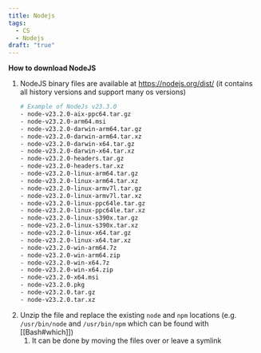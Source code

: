 ```yaml
---
title: Nodejs
tags:
  - CS
  - Nodejs
draft: "true"
---
```

**How to download NodeJS**
1. NodeJS binary files are available at https://nodejs.org/dist/ (it contains all history versions and support many os versions)
	```bash
	# Example of NodeJs v23.3.0
	- node-v23.2.0-aix-ppc64.tar.gz
	- node-v23.2.0-arm64.msi
	- node-v23.2.0-darwin-arm64.tar.gz
	- node-v23.2.0-darwin-arm64.tar.xz
	- node-v23.2.0-darwin-x64.tar.gz
	- node-v23.2.0-darwin-x64.tar.xz
	- node-v23.2.0-headers.tar.gz
	- node-v23.2.0-headers.tar.xz
	- node-v23.2.0-linux-arm64.tar.gz
	- node-v23.2.0-linux-arm64.tar.xz
	- node-v23.2.0-linux-armv7l.tar.gz
	- node-v23.2.0-linux-armv7l.tar.xz
	- node-v23.2.0-linux-ppc64le.tar.gz
	- node-v23.2.0-linux-ppc64le.tar.xz
	- node-v23.2.0-linux-s390x.tar.gz
	- node-v23.2.0-linux-s390x.tar.xz
	- node-v23.2.0-linux-x64.tar.gz
	- node-v23.2.0-linux-x64.tar.xz
	- node-v23.2.0-win-arm64.7z
	- node-v23.2.0-win-arm64.zip
	- node-v23.2.0-win-x64.7z
	- node-v23.2.0-win-x64.zip
	- node-v23.2.0-x64.msi
	- node-v23.2.0.pkg
	- node-v23.2.0.tar.gz
	- node-v23.2.0.tar.xz
	```
2. Unzip the file and replace the existing `node` and `npm` locations (e.g. `/usr/bin/node` and `/usr/bin/npm` which can be found with [[Bash#which]])
	1. It can be done by moving the files over or leave a symlink